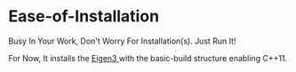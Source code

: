 # Ease-of-Installation
Busy In Your Work, Don't Worry For Installation(s). Just Run It!


For Now, 
It installs the <A href="https://eigen.tuxfamily.org/index.php?title=Main_Page">Eigen3 </A> with the basic-build structure enabling C++11.
